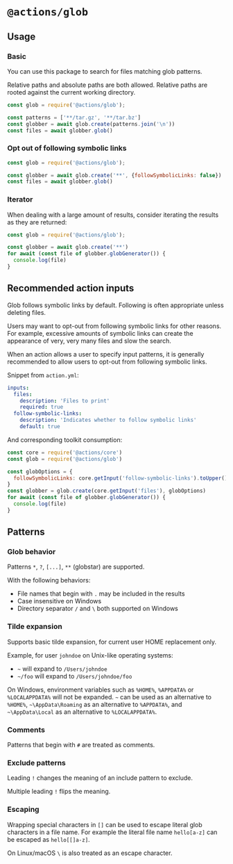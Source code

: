 # `@actions/glob`

## Usage

### Basic

You can use this package to search for files matching glob patterns.

Relative paths and absolute paths are both allowed. Relative paths are rooted against the current working directory.

```js
const glob = require('@actions/glob');

const patterns = ['**/tar.gz', '**/tar.bz']
const globber = await glob.create(patterns.join('\n'))
const files = await globber.glob()
```

### Opt out of following symbolic links

```js
const glob = require('@actions/glob');

const globber = await glob.create('**', {followSymbolicLinks: false})
const files = await globber.glob()
```

### Iterator

When dealing with a large amount of results, consider iterating the results as they are returned:

```js
const glob = require('@actions/glob');

const globber = await glob.create('**')
for await (const file of globber.globGenerator()) {
  console.log(file)
}
```

## Recommended action inputs

Glob follows symbolic links by default. Following is often appropriate unless deleting files.

Users may want to opt-out from following symbolic links for other reasons. For example,
excessive amounts of symbolic links can create the appearance of very, very many files
and slow the search.

When an action allows a user to specify input patterns, it is generally recommended to
allow users to opt-out from following symbolic links.

Snippet from `action.yml`:

```yaml
inputs:
  files:
    description: 'Files to print'
    required: true
  follow-symbolic-links:
    description: 'Indicates whether to follow symbolic links'
    default: true
```

And corresponding toolkit consumption:

```js
const core = require('@actions/core')
const glob = require('@actions/glob')

const globOptions = {
  followSymbolicLinks: core.getInput('follow-symbolic-links').toUpper() !== 'FALSE'
}
const globber = glob.create(core.getInput('files'), globOptions)
for await (const file of globber.globGenerator()) {
  console.log(file)
}
```

## Patterns

### Glob behavior

Patterns `*`, `?`, `[...]`, `**` (globstar) are supported.

With the following behaviors:
- File names that begin with `.` may be included in the results
- Case insensitive on Windows
- Directory separator `/` and `\` both supported on Windows

### Tilde expansion

Supports basic tilde expansion, for current user HOME replacement only.

Example, for user `johndoe` on Unix-like operating systems:
- `~` will expand to `/Users/johndoe`
- `~/foo` will expand to `/Users/johndoe/foo`

On Windows, environment variables such as `%HOME%`, `%APPDATA%` or
`%LOCALAPPDATA%` will not be expanded. `~` can be used as an alternative to
`%HOME%`, `~\AppData\Roaming` as an alternative to `%APPDATA%`, and
`~\AppData\Local` as an alternative to `%LOCALAPPDATA%`. 

### Comments

Patterns that begin with `#` are treated as comments.

### Exclude patterns

Leading `!` changes the meaning of an include pattern to exclude.

Multiple leading `!` flips the meaning.

### Escaping

Wrapping special characters in `[]` can be used to escape literal glob characters
in a file name. For example the literal file name `hello[a-z]` can be escaped as `hello[[]a-z]`.

On Linux/macOS `\` is also treated as an escape character.
